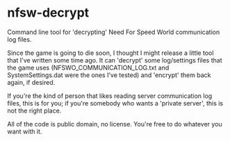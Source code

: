 # nfsw-decrypt
Command line tool for 'decrypting' Need For Speed World communication log files.

Since the game is going to die soon, I thought I might release a little tool that I've written some time ago. It can 'decrypt' some log/settings files that the game uses (NFSWO_COMMUNICATION_LOG.txt and SystemSettings.dat were the ones I've tested) and 'encrypt' them back again, if desired.

If you're the kind of person that likes reading server communication log files, this is for you; if you're somebody who wants a 'private server', this is not the right place.


All of the code is public domain, no license. You're free to do whatever you want with it.
